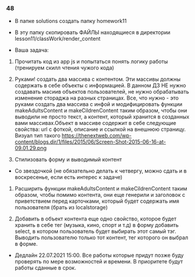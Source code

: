 ### 48
- В папке solutions создать папку homework11

- В эту папку скопировать ФАЙЛЫ находящиеся в директории lesson11/classWork/render_content

- Ваша задача:

1) Прочитать код из app js и попытаться понять логику работы (тренируем скилл чтения чужого кода)

2) Руками! создать два массива с контентом. Эти массивы должны содержать в себе объекты с информацией. В данном ДЗ НЕ нужно создавать масиив объектов пользователей, не нужно обрабатывать изменение стораджа на разных страницах. Все, что нужно - это  руками создать два массива с инфой и модифицировать функции makeAdultsContent и makeCildrenContent таким образом, чтобы они выводили не просто текст, а контент, который хранится в созданных вами массивах.Объект в массиве содержит в себе следующие свойства: url с фоткой, описание и ссылкой на внешнюю страницу. Визуал тип такого https://thenextweb.com/wp-content/blogs.dir/1/files/2015/06/Screen-Shot-2015-06-16-at-09.01.29.png

3) Стилизовать форму и выводимый контент

- Со звездочкой (не обязательно делать к четвергу, можно сдать и в воскресенье, если есть интерес к задаче)

1) Расширить функции makeAdultsContent и makeCildrenContent таким образом, чтобы помимо контента, они еще генерили и заголовок с приветствием перед карточками, который будет содержать имя пользователя (брать из localstorage)

2) Добавить в объект контента еще одно свойство, которое будет хранить в себе тег (музыка, кино, спорт и т.д) в форму добавить select, в котором пользователь будет выбирать этот самый тэг. Выводить пользователю только тот контент, тег которого он выбрал в форме.

- Дедлайн 22.07.2021 15:00. Все работы которые придут позже буду проверять по мере возможностей и времени. В приоритете будут работы сданные в срок.

